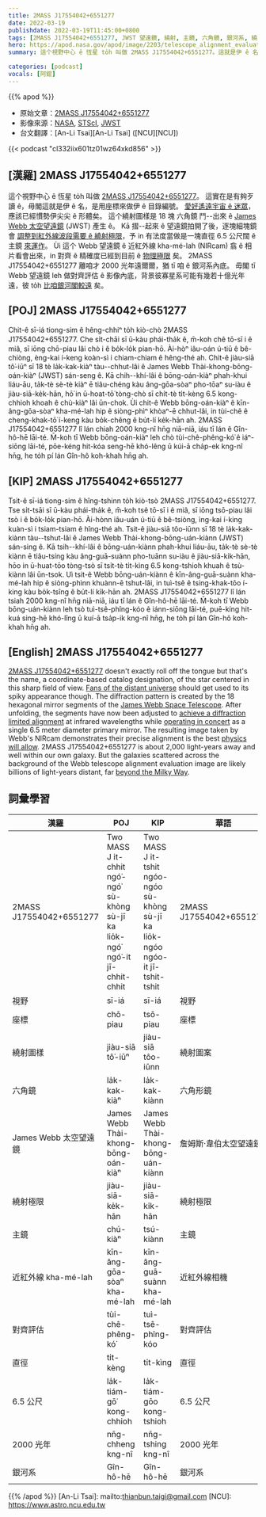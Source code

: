 ```yaml
---
title: 2MASS J17554042+6551277
date: 2022-03-19
publishdate: 2022-03-19T11:45:00+0800
tags: [2MASS J17554042+6551277, JWST 望遠鏡, 繞射, 主鏡, 六角鏡, 銀河系, 繞射極限, James Webb 太空望遠鏡, 太空望遠鏡, NIRcam, Webb 望遠鏡, 紅外線, 近紅外線]
hero: https://apod.nasa.gov/apod/image/2203/telescope_alignment_evaluation_image_labeled1024.jpg
summary: 這个視野中心 ê 恆星 to̍h 叫做 2MASS J17554042+6551277。這就是伊 ê 名，是用座標來做伊 ê 目錄編號。

categories: [podcast]
vocals: [阿錕]
---
```


{{% apod %}}

- 原始文章：[2MASS J17554042+6551277](https://apod.nasa.gov/apod/ap220319.html)
- 影像來源：[NASA](https://www.nasa.gov/), [STScI](https://www.stsci.edu/), [JWST](https://www.nasa.gov/mission_pages/webb/main/index.html)
- 台文翻譯：[An-Li Tsai][An-Li Tsai] ([NCU][NCU])

{{< podcast "cl332iix601tz01wz64xkd856" >}}

## [漢羅] 2MASS J17554042+6551277
這个視野中心 ê 恆星 to̍h 叫做 [2MASS J17554042+6551277][2MASS J17554042+6551277]。
這實在是有夠歹讀 ê，毋閣這就是伊 ê 名，是用座標來做伊 ê 目錄編號。
[愛好遙遠宇宙 ê 迷眾][Fans of the distant universe]，應該已經慣勢伊尖尖 ê 形體矣。
這个繞射圖樣是 18 塊 六角鏡 鬥--出來 ê [James Webb 太空望遠鏡][James Webb Space Telescope] (JWST) 產生 ê。
Kā 摺--起來 ê 望遠鏡拍開了後，逐塊細塊鏡會 [調整到紅外線波段需要 ê 繞射極限][achieve a diffraction limited alignment]，予 in 有法度當做是一塊直徑 6.5 公尺闊 ê 主鏡 [來運作][operating in concert]。
Ùi 這个 Webb 望遠鏡 ê 近紅外線 kha-mé-lah (NIRcam) 翕 ê 相片看會出來，in 對齊 ê 精確度已經到目前 ê [物理極限][physics will allow] 矣。
2MASS J17554042+6551277 離咱才 2000 光年遠爾爾，猶 tī 咱 ê 銀河系內底。
毋閣 tī Webb 望遠鏡 leh 做對齊評估 ê 影像內底，背景彼寡星系可能有幾若十億光年遠，彼 to̍h [比咱銀河閣較遠][beyond the Milky Way] 矣。


## [POJ] 2MASS J17554042+6551277
Chit-ê sī-iá tiong-sim ê hêng-chhiⁿ to̍h kiò-chò 2MASS J17554042+6551277.
Che si̍t-chāi sī ū-kàu phái-tha̍k ê, m̄-koh chê tō-sī i ê miâ, sī iōng chō-piau lâi chò i ê bo̍k-lo̍k pian-hō.
Ài-hòⁿ iâu-oán ú-tiū ê bê-chiòng, èng-kai í-keng koàn-sì i chiam-chiam ê hêng-thé ah.
Chit-ê jiàu-siā tô͘-iūⁿ sī 18 tè la̍k-kak-kiàⁿ tàu--chhut-lâi ê James Webb Thài-khong-bōng-oán-kiàⁿ (JWST) sán-seng ê.
Kā chih--khí-lâi ê bōng-oán-kiàⁿ phah-khui liáu-āu, ta̍k-tè sè-tè kiàⁿ ē tiâu-chéng kàu âng-gōa-sòaⁿ pho-tōaⁿ su-iàu ê jiàu-siā-ke̍k-hān, hō͘ in ū-hoat-tō͘ tòng-chò sī chi̍t-tè ti̍t-kèng 6.5 kong-chhioh khoah ê chù-kiàⁿ lâi ūn-chok.
Ùi chit-ê Webb bōng-oán-kiàⁿ ê kīn-âng-gōa-sòaⁿ kha-mé-lah hip ê siòng-phìⁿ khòaⁿ-ē chhut-lâi, in tùi-chê ê cheng-khak-tō͘ í-keng kàu bo̍k-chêng ê bu̍t-lí ke̍k-hān ah.
2MASS J17554042+6551277 lî lán chiah 2000 kng-nî hn̄g niā-niā, iáu tī lán ê Gîn-hô-hē lāi-té.
M̄-koh tī Webb bōng-oán-kiàⁿ leh chò tùi-chê-phêng-kó͘ ê iáⁿ-siōng lāi-té, pōe-kéng hit-kóa seng-hē khó-lêng ū kúi-ā cha̍p-ek kng-nî hn̄g, he to̍h pí lán Gîn-hô koh-khah hn̄g ah.


## [KIP] 2MASS J17554042+6551277
Tsit-ê sī-iá tiong-sim ê hîng-tshinn to̍h kiò-tsò 2MASS J17554042+6551277.
Tse si̍t-tsāi sī ū-kàu phái-tha̍k ê, m̄-koh tsê tō-sī i ê miâ, sī iōng tsō-piau lâi tsò i ê bo̍k-lo̍k pian-hō.
Ài-hònn iâu-uán ú-tiū ê bê-tsiòng, ìng-kai í-king kuàn-sì i tsiam-tsiam ê hîng-thé ah.
Tsit-ê jiàu-siā tôo-iūnn sī 18 tè la̍k-kak-kiànn tàu--tshut-lâi ê James Webb Thài-khong-bōng-uán-kiànn (JWST) sán-sing ê.
Kā tsih--khí-lâi ê bōng-uán-kiànn phah-khui liáu-āu, ta̍k-tè sè-tè kiànn ē tiâu-tsíng kàu âng-guā-suànn pho-tuānn su-iàu ê jiàu-siā-ki̍k-hān, hōo in ū-huat-tōo tòng-tsò sī tsi̍t-tè ti̍t-kìng 6.5 kong-tshioh khuah ê tsù-kiànn lâi ūn-tsok.
Uì tsit-ê Webb bōng-uán-kiànn ê kīn-âng-guā-suànn kha-mé-lah hip ê siòng-phìnn khuànn-ē tshut-lâi, in tuì-tsê ê tsing-khak-tōo í-king kàu bo̍k-tsîng ê bu̍t-lí ki̍k-hān ah.
2MASS J17554042+6551277 lî lán tsiah 2000 kng-nî hn̄g niā-niā, iáu tī lán ê Gîn-hô-hē lāi-té.
M̄-koh tī Webb bōng-uán-kiànn leh tsò tuì-tsê-phîng-kóo ê iánn-siōng lāi-té, puē-kíng hit-kuá sing-hē khó-lîng ū kuí-ā tsa̍p-ik kng-nî hn̄g, he to̍h pí lán Gîn-hô koh-khah hn̄g ah.

## [English] 2MASS J17554042+6551277
[2MASS J17554042+6551277][2MASS J17554042+6551277] doesn't exactly roll off the tongue but that's the name, a coordinate-based catalog designation, of the star centered in this sharp field of view.
[Fans of the distant universe][Fans of the distant universe] should get used to its spiky appearance though.
The diffraction pattern is created by the 18 hexagonal mirror segments of the [James Webb Space Telescope][James Webb Space Telescope].
After unfolding, the segments have now been adjusted to [achieve a diffraction limited alignment][achieve a diffraction limited alignment] at infrared wavelengths while [operating in concert][operating in concert] as a single 6.5 meter diameter primary mirror.
The resulting image taken by Webb's NIRcam demonstrates their precise alignment is the best [physics will allow][physics will allow].
2MASS J17554042+6551277 is about 2,000 light-years away and well within our own galaxy.
But the galaxies scattered across the background of the Webb telescope alignment evaluation image are likely billions of light-years distant, far [beyond the Milky Way][beyond the Milky Way].

## 詞彙學習

|漢羅|POJ|KIP|華語|English|
|-|-|-|-|-|
|2MASS J17554042+6551277|Two MASS J it-chhit ngó͘-ngó͘ sù-khòng sù-jī ka lio̍k-ngó͘ ngó͘-it jī-chhit-chhit|Two MASS J it-tshit ngóo-ngóo sù-khòng sù-jī ka lio̍k-ngóo ngóo-it jī-tshit-tshit|2MASS J17554042+6551277|2MASS J17554042+6551277|
|視野|sī-iá|sī-iá|視野|field of view|
|座標|chō-piau|tsō-piau|座標|coordinate|
|繞射圖樣|jiàu-siā tô͘-iūⁿ|jiàu-siā tôo-iūnn|繞射圖案|diffraction pattern|
|六角鏡|la̍k-kak-kiàⁿ|la̍k-kak-kiànn|六角形鏡|hexagonal mirror|
|James Webb 太空望遠鏡|James Webb Thài-khong-bōng-oán-kiàⁿ|James Webb Thài-khong-bōng-uán-kiànn|詹姆斯·韋伯太空望遠鏡|James Webb Space Telescope (JWST)|
|繞射極限|jiàu-siā-ke̍k-hān|jiàu-siā-ki̍k-hān|繞射極限|diffraction limit|
|主鏡|chú-kiàⁿ|tsú-kiànn|主鏡|primary mirror|
|近紅外線 kha-mé-lah|kīn-âng-gōa-sòaⁿ kha-mé-lah|kīn-âng-guā-suànn kha-mé-lah|近紅外線相機|NIRcam|
|對齊評估|tùi-chê-phêng-kó͘|tuì-tsê-phîng-kóo|對齊評估|alignment evaluation|
|直徑|ti̍t-kèng|ti̍t-kìng|直徑|diameter|
|6.5 公尺|la̍k-tiám-gō͘ kong-chhioh|la̍k-tiám-gōo kong-tshioh|6.5 公尺|6.5 meter|
|2000 光年|nn̄g-chheng kng-nî|nn̄g-tshing kng-nî|2000 光年|2000 light-years|
|銀河系|Gîn-hô-hē|Gîn-hô-hē|銀河系|Milky Way galaxy|

{{% /apod %}}
[An-Li Tsai]: mailto:thianbun.taigi@gmail.com
[NCU]: https://www.astro.ncu.edu.tw

[copyright]: https://apod.nasa.gov/apod/fap/lib/about_apod.html#srapply

[2MASS J17554042+6551277]:http://simbad.harvard.edu/simbad/sim-basic?Ident=2MASS+J17554042%2B6551277
[Fans of the distant universe]:https://jwst.nasa.gov/content/features/jwstArt/unfoldTheUniverse.html
[James Webb Space Telescope]:https://blogs.nasa.gov/webb/2022/03/17/webb-begins-multi-instrument-alignment/
[achieve a diffraction limited alignment]:https://www.nasa.gov/press-release/nasa-s-webb-reaches-alignment-milestone-optics-working-successfully
[operating in concert]:https://www.youtube.com/watch?v=MiGx8xv6xjE
[physics will allow]:https://apod.nasa.gov/apod/ap150507.html
[beyond the Milky Way]:https://webb.nasa.gov/content/science/index.html

